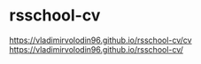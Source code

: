 # rsschool-cv
https://vladimirvolodin96.github.io/rsschool-cv/cv
https://vladimirvolodin96.github.io/rsschool-cv/
